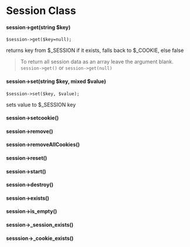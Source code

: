 Session Class
=============

#### session->get(string $key)
    $session->get($key=null);
returns key from $_SESSION if it exists, falls back to $_COOKIE, else false
> To return all session data as an array leave the argument blank. `session->get()` or `session->get(null)`

#### session->set(string $key, mixed $value)
    $session->set($key, $value);
sets value to $_SESSION key

#### session->setcookie()
#### session->remove()
#### session->removeAllCookies()

#### session->reset()
#### session->start()
#### session->destroy()

#### session->exists()
#### session->is_empty()

#### session->_session_exists()
#### sesssion->_cookie_exists()
